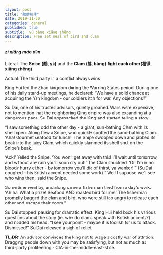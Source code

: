 ```yaml
---
layout: post
title: "鷸蚌相爭"
date: 2019-11-30
categories: general
published: true
subtitle: _yù bàng xiāng zhēng_
description: Free set meal of bird and clam
---
```


#### _zì xiāng máo dùn_

Literal: The **Snipe (鷸, yù)** and the **Clam (蚌, bàng)**
**fight each other(相爭, xiāng zhēng)**

Actual: The third party in a conflict always wins

King Hui led the Zhao kingdom during the Warring States period. During one of
his daily stand-up meetings, he declared: “We have a solid chance at acquiring
the Yan kingdom - our soldiers itch for war. Any objections?”

Su Dai, one of his trusted advisors, quietly groaned. Wars were expensive, not
to mention that the neighboring Qing empire was also expanding at a dangerous
pace. Su Dai approached the King and started telling a story.

“I saw something odd the other day - a giant, sun-bathing Clam with its shell
open. Along flew a Snipe, who quickly spotted the sand-bathing Clam. ‘Aha!
Gourmet seafood for lunch!’ The Snipe swooped down and jabbed its beak into
the juicy Clam, which quickly slammed its shell shut on the Snipe's beak.

‘Ack!’ Yelled the Snipe. ‘You won’t get away with this! I’ll wait until
tomorrow, and without any rain you’ll soon dry out!’ The Clam chuckled. ‘Oi!
I’m in no bloody hurry either - by tomorrow you’ll die of thirst, ya wanker!’”
(Su Dai coughed - his British accent needed some work) “‘Well I suppose we’ll
see who wins then,’ said the Snipe.

Some time went by, and along came a fisherman tired from a day’s work. ‘Ah ha!
What a prize! Seafood AND roasted bird for me!’ The fisherman promptly bagged
the clam and bird, who were still too angry to release each other and escape
their doom.”

Su Dai stopped, pausing for dramatic effect. King Hui held back
his various questions about the story (ie. why do clams speak with British
accents?) and nodded his head. “I see your point - maybe it is foolish for
us to attack. Dismissed!” Su Dai released a sigh of relief.

**TL;DR:** An advisor convinces the king not to wage a costly war of attrition.
Dragging people down with you may be satisfying, but not as much as third-party
profiteering - CIA-in-the-middle-east-style.
